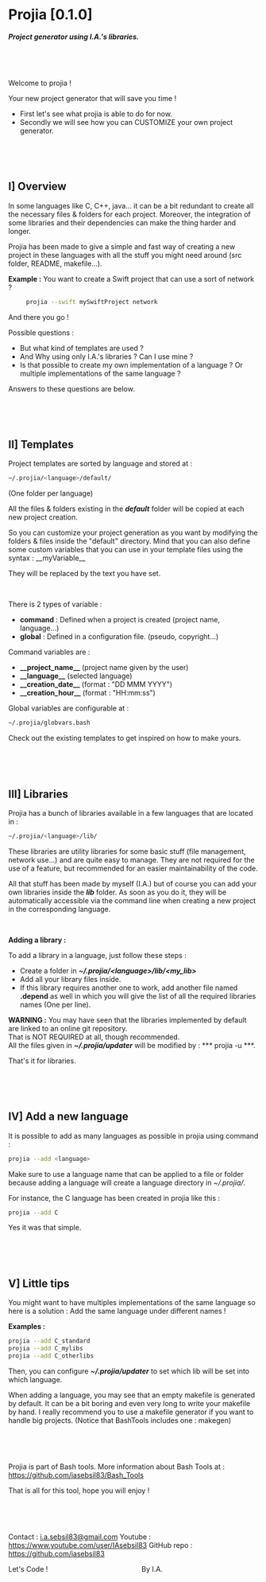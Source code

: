# Projia [0.1.0]
***Project generator using I.A.'s libraries.***

&nbsp;

&nbsp;

Welcome to projia !

Your new project generator that will save you time !
- First let's see what projia is able to do for now.
- Secondly we will see how you can CUSTOMIZE your own project generator.

&nbsp;

&nbsp;

## I] Overview

In some languages like C, C++, java... it can be a bit redundant to
create all the necessary files & folders for each project. Moreover, the
integration of some libraries and their dependencies can make the thing
harder and longer.

Projia has been made to give a simple and fast way of creating a new
project in these languages with all the stuff you might need around (src
folder, README, makefile...).

**Example :** You want to create a Swift project that can use a sort of network ?
```bash
     projia --swift mySwiftProject network
```
And there you go !

Possible questions :

- But what kind of templates are used ?
- And Why using only I.A.'s libraries ? Can I use mine ?
- Is that possible to create my own implementation of a language ?
  Or multiple implementations of the same language ?

Answers to these questions are below.

&nbsp;

&nbsp;

## II] Templates

Project templates are sorted by language and stored at :
```bash
~/.projia/<language>/default/
```
(One folder per language)

All the files & folders existing in the ***default*** folder will be copied
at each new project creation.

So you can customize your project generation as you want by modifying the
folders & files inside the "default" directory. Mind that you can also
define some custom variables that you can use in your template files using
the syntax : \_\_myVariable\_\_

They will be replaced by the text you have set.

&nbsp;

There is 2 types of variable :
 - **command** : Defined when a project is created (project name, language...)
 - **global**  : Defined in a configuration file. (pseudo, copyright...)

Command variables are :
 - **\_\_project_name\_\_**  (project name given by the user)
 - **\_\_language\_\_**      (selected language)
 - **\_\_creation_date\_\_** (format : "DD MMM YYYY")
 - **\_\_creation_hour\_\_** (format : "HH:mm:ss")

Global variables are configurable at :
```bash
~/.projia/globvars.bash
```

Check out the existing templates to get inspired on how to make yours.

&nbsp;

&nbsp;

## III] Libraries

Projia has a bunch of libraries available in a few languages that
are located in :
```bash
~/.projia/<language>/lib/
```

These libraries are utility libraries for some basic stuff (file
management, network use...) and are quite easy to manage. They are not
required for the use of a feature, but recommended for an easier
maintainability of the code.

All that stuff has been made by myself (I.A.) but of course you can
add your own libraries inside the ***lib*** folder. As soon as you do it,
they will be automatically accessible via the command line when
creating a new project in the corresponding language.

&nbsp;

**Adding a library :**

To add a library in a language, just follow these steps :
 - Create a folder in ***~/.projia/\<language\>/lib/\<my_lib\>***
 - Add all your library files inside.
 - If this library requires another one to work, add another file named **.depend** as well in which you will give the list of all the required libraries names (One per line).

**WARNING :** You may have seen that the libraries implemented by default
are linked to an online git repository.<br> That is NOT REQUIRED at all, though
recommended.<br> All the files given in ***~/.projia/updater*** will be modified by : *** projia -u ***.

That's it for libraries.

&nbsp;

&nbsp;


## IV] Add a new language

It is possible to add as many languages as possible in projia using command :
```bash
projia --add <language>
```

Make sure to use a language name that can be applied to a file or
folder because adding a language will create a language directory in *~/.projia/*.

For instance, the C language has been created in projia like this :
```bash
projia --add C
```

Yes it was that simple.

&nbsp;

&nbsp;

## V] Little tips

You might want to have multiples implementations of the same language
so here is a solution : Add the same language under different names !

**Examples :**
```bash
projia --add C_standard
projia --add C_mylibs
projia --add C_otherlibs
```

Then, you can configure ***~/.projia/updater*** to set which lib will be set
into which language.

When adding a language, you may see that an empty makefile is generated by
default. It can be a bit boring and even very long to write your makefile
by hand. I really recommend you to use a makefile generator if you want to
handle big projects. (Notice that BashTools includes one : makegen)

&nbsp;

&nbsp;

Projia is part of Bash tools.
More information about Bash Tools at :
        https://github.com/iasebsil83/Bash_Tools

That is all for this tool, hope you will enjoy !

&nbsp;

&nbsp;

Contact     : i.a.sebsil83@gmail.com
Youtube     : https://www.youtube.com/user/IAsebsil83
GitHub repo : https://github.com/iasebsil83

Let's Code ! &nbsp;&nbsp;&nbsp;&nbsp;&nbsp;&nbsp;&nbsp;
&nbsp;&nbsp;&nbsp;&nbsp;&nbsp;&nbsp;&nbsp;&nbsp;&nbsp;
&nbsp;&nbsp;&nbsp;&nbsp;&nbsp;&nbsp;&nbsp;&nbsp;&nbsp;
&nbsp;&nbsp;&nbsp;&nbsp;&nbsp;&nbsp;&nbsp;&nbsp;&nbsp;
&nbsp;&nbsp;&nbsp;&nbsp;&nbsp;&nbsp;&nbsp;&nbsp;&nbsp;By I.A.
